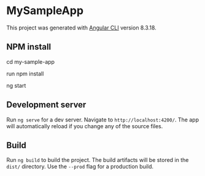 # MySampleApp

This project was generated with [Angular CLI](https://github.com/angular/angular-cli) version 8.3.18.


## NPM install
cd my-sample-app

run npm install 

ng start

## Development server

Run `ng serve` for a dev server. Navigate to `http://localhost:4200/`. The app will automatically reload if you change any of the source files.


## Build

Run `ng build` to build the project. The build artifacts will be stored in the `dist/` directory. Use the `--prod` flag for a production build.


